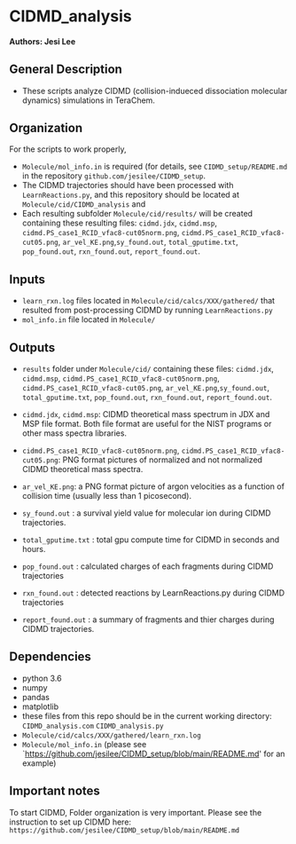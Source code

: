 # CIDMD_analysis
#### Authors: Jesi Lee

## General Description
* These scripts analyze CIDMD (collision-indueced dissociation molecular dynamics) simulations in TeraChem.



## Organization
For the scripts to work properly, 
* `Molecule/mol_info.in` is required (for details, see `CIDMD_setup/README.md` in the repository `github.com/jesilee/CIDMD_setup`.
*  The CIDMD trajectories should have been processed with `LearnReactions.py`, and this repository should be located at `Molecule/cid/CIDMD_analysis` and 
*  Each resulting subfolder `Molecule/cid/results/` will be created containing these resulting files:
  `cidmd.jdx`, `cidmd.msp`,
  `cidmd.PS_case1_RCID_vfac8-cut05norm.png`, `cidmd.PS_case1_RCID_vfac8-cut05.png`,
  `ar_vel_KE.png`,`sy_found.out`,
  `total_gputime.txt`, `pop_found.out`,
  `rxn_found.out`, `report_found.out`.



## Inputs
* `learn_rxn.log` files located in `Molecule/cid/calcs/XXX/gathered/` that resulted from post-processing CIDMD by running `LearnReactions.py`
* `mol_info.in` file located in `Molecule/`

  
## Outputs
* `results` folder under `Molecule/cid/` containing these files: `cidmd.jdx`, `cidmd.msp`, `cidmd.PS_case1_RCID_vfac8-cut05norm.png`, `cidmd.PS_case1_RCID_vfac8-cut05.png`, `ar_vel_KE.png`,`sy_found.out`, `total_gputime.txt`, `pop_found.out`, `rxn_found.out`, `report_found.out`.
  
* `cidmd.jdx`, `cidmd.msp`: CIDMD theoretical mass spectrum in JDX and MSP file format. Both file format are useful for the NIST programs or other mass spectra libraries.
* `cidmd.PS_case1_RCID_vfac8-cut05norm.png`, `cidmd.PS_case1_RCID_vfac8-cut05.png`: PNG format pictures of normalized and not normalized CIDMD theoretical mass spectra.
* `ar_vel_KE.png`: a PNG format picture of argon velocities as a function of collision time (usually less than 1 picosecond).
* `sy_found.out` : a survival yield value for molecular ion during CIDMD trajectories.
* `total_gputime.txt` : total gpu compute time for CIDMD in seconds and hours.
* `pop_found.out` : calculated charges of each fragments during CIDMD trajectories
* `rxn_found.out` : detected reactions by LearnReactions.py during CIDMD trajectories
* `report_found.out` : a summary of fragments and thier charges during CIDMD trajectories.


## Dependencies
* python 3.6
* numpy
* pandas
* matplotlib
* these files from this repo should be in the current working directory:
   `CIDMD_analysis.com`
   `CIDMD_analysis.py`
* `Molecule/cid/calcs/XXX/gathered/learn_rxn.log`
* `Molecule/mol_info.in` (please see `https://github.com/jesilee/CIDMD_setup/blob/main/README.md' for an example)

  
## Important notes
To start CIDMD, Folder organization is very important. Please see the instruction to set up CIDMD here:
`https://github.com/jesilee/CIDMD_setup/blob/main/README.md`

